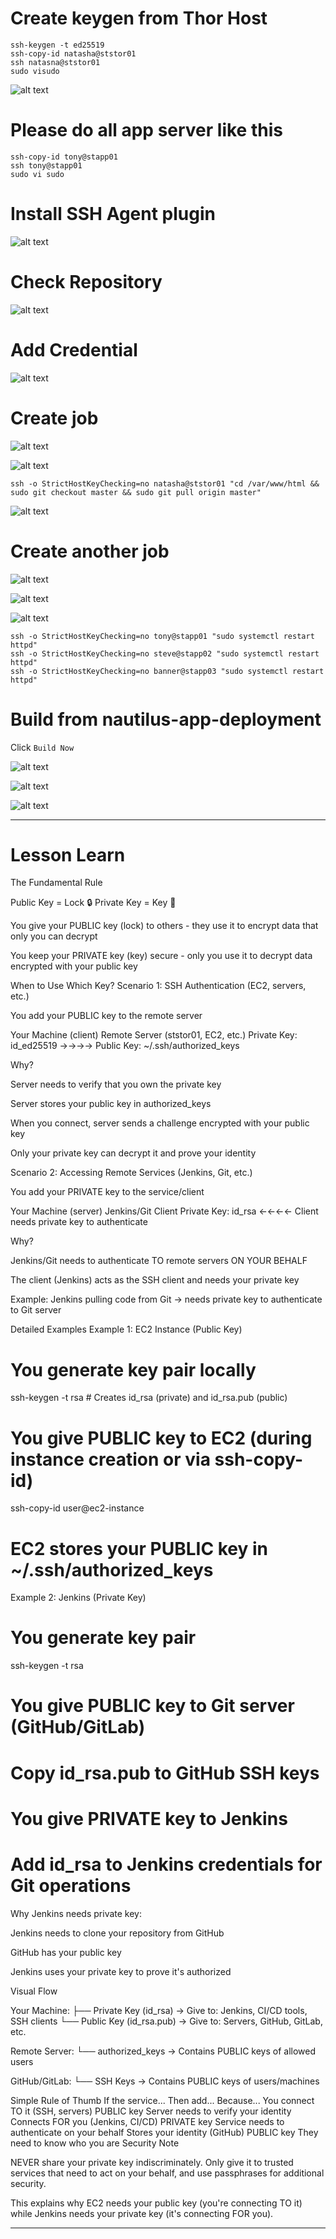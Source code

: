 # Create keygen from Thor Host 

```
ssh-keygen -t ed25519
ssh-copy-id natasha@ststor01
ssh natasna@ststor01
sudo visudo
```

![alt text](image.png)

# Please do all app server like this
```
ssh-copy-id tony@stapp01
ssh tony@stapp01
sudo vi sudo
```

# Install SSH Agent plugin


![alt text](image-1.png)


# Check Repository

![alt text](image-2.png)

# Add Credential

![alt text](image-3.png)

# Create job

![alt text](image-4.png)

![alt text](image-5.png)
```
ssh -o StrictHostKeyChecking=no natasha@ststor01 "cd /var/www/html && sudo git checkout master && sudo git pull origin master"
```

![alt text](image-9.png)

# Create another job

![alt text](image-6.png)

![alt text](image-7.png)

![alt text](image-8.png)

```
ssh -o StrictHostKeyChecking=no tony@stapp01 "sudo systemctl restart httpd"
ssh -o StrictHostKeyChecking=no steve@stapp02 "sudo systemctl restart httpd"
ssh -o StrictHostKeyChecking=no banner@stapp03 "sudo systemctl restart httpd"
```

# Build from nautilus-app-deployment

Click `Build Now`

![alt text](image-12.png)

![alt text](image-10.png)

![alt text](image-11.png)

***


# Lesson Learn

The Fundamental Rule

Public Key = Lock 🔒
Private Key = Key 🔑

You give your PUBLIC key (lock) to others - they use it to encrypt data that only you can decrypt

You keep your PRIVATE key (key) secure - only you use it to decrypt data encrypted with your public key

When to Use Which Key?
Scenario 1: SSH Authentication (EC2, servers, etc.)

You add your PUBLIC key to the remote server


Your Machine (client)              Remote Server (ststor01, EC2, etc.)
Private Key: id_ed25519    →→→→    Public Key: ~/.ssh/authorized_keys

Why?

Server needs to verify that you own the private key

Server stores your public key in authorized_keys

When you connect, server sends a challenge encrypted with your public key

Only your private key can decrypt it and prove your identity

Scenario 2: Accessing Remote Services (Jenkins, Git, etc.)

You add your PRIVATE key to the service/client


Your Machine (server)               Jenkins/Git Client
Private Key: id_rsa         ←←←←    Client needs private key to authenticate

Why?

Jenkins/Git needs to authenticate TO remote servers ON YOUR BEHALF

The client (Jenkins) acts as the SSH client and needs your private key

Example: Jenkins pulling code from Git → needs private key to authenticate to Git server

Detailed Examples
Example 1: EC2 Instance (Public Key)


# You generate key pair locally
ssh-keygen -t rsa  # Creates id_rsa (private) and id_rsa.pub (public)

# You give PUBLIC key to EC2 (during instance creation or via ssh-copy-id)
ssh-copy-id user@ec2-instance

# EC2 stores your PUBLIC key in ~/.ssh/authorized_keys

Example 2: Jenkins (Private Key)


# You generate key pair
ssh-keygen -t rsa

# You give PUBLIC key to Git server (GitHub/GitLab)
# Copy id_rsa.pub to GitHub SSH keys

# You give PRIVATE key to Jenkins
# Add id_rsa to Jenkins credentials for Git operations

Why Jenkins needs private key:

Jenkins needs to clone your repository from GitHub

GitHub has your public key

Jenkins uses your private key to prove it's authorized

Visual Flow


Your Machine:
├── Private Key (id_rsa) → Give to: Jenkins, CI/CD tools, SSH clients
└── Public Key (id_rsa.pub) → Give to: Servers, GitHub, GitLab, etc.

Remote Server:
└── authorized_keys → Contains PUBLIC keys of allowed users

GitHub/GitLab:
└── SSH Keys → Contains PUBLIC keys of users/machines

Simple Rule of Thumb
If the service...	Then add...	Because...
You connect TO it (SSH, servers)	PUBLIC key	Server needs to verify your identity
Connects FOR you (Jenkins, CI/CD)	PRIVATE key	Service needs to authenticate on your behalf
Stores your identity (GitHub)	PUBLIC key	They need to know who you are
Security Note

NEVER share your private key indiscriminately. Only give it to trusted services that need to act on your behalf, and use passphrases for additional security.

This explains why EC2 needs your public key (you're connecting TO it) while Jenkins needs your private key (it's connecting FOR you).

***